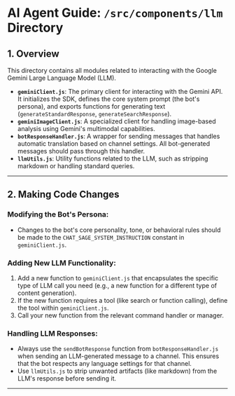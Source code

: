 # AI Agent Guide: `/src/components/llm` Directory

## 1. Overview

This directory contains all modules related to interacting with the Google Gemini Large Language Model (LLM).

- **`geminiClient.js`**: The primary client for interacting with the Gemini API. It initializes the SDK, defines the core system prompt (the bot's persona), and exports functions for generating text (`generateStandardResponse`, `generateSearchResponse`).
- **`geminiImageClient.js`**: A specialized client for handling image-based analysis using Gemini's multimodal capabilities.
- **`botResponseHandler.js`**: A wrapper for sending messages that handles automatic translation based on channel settings. All bot-generated messages should pass through this handler.
- **`llmUtils.js`**: Utility functions related to the LLM, such as stripping markdown or handling standard queries.

---

## 2. Making Code Changes

### Modifying the Bot's Persona:

-   Changes to the bot's core personality, tone, or behavioral rules should be made to the `CHAT_SAGE_SYSTEM_INSTRUCTION` constant in `geminiClient.js`.

### Adding New LLM Functionality:

1.  Add a new function to `geminiClient.js` that encapsulates the specific type of LLM call you need (e.g., a new function for a different type of content generation).
2.  If the new function requires a tool (like search or function calling), define the tool within `geminiClient.js`.
3.  Call your new function from the relevant command handler or manager.

### Handling LLM Responses:

-   Always use the `sendBotResponse` function from `botResponseHandler.js` when sending an LLM-generated message to a channel. This ensures that the bot respects any language settings for that channel.
-   Use `llmUtils.js` to strip unwanted artifacts (like markdown) from the LLM's response before sending it.

---